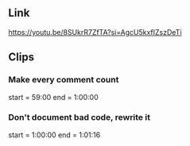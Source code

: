 ## Link
https://youtu.be/8SUkrR7ZfTA?si=AgcU5kxfIZszDeTi

## Clips

### Make every comment count
start = 59:00
end = 1:00:00

### Don't document bad code, rewrite it
start = 1:00:00
end = 1:01:16
